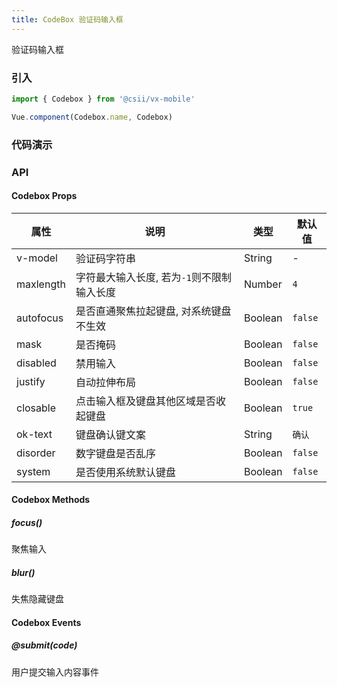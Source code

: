 ```yaml
---
title: CodeBox 验证码输入框
---
```


验证码输入框

### 引入

```javascript
import { Codebox } from '@csii/vx-mobile'

Vue.component(Codebox.name, Codebox)
```

### 代码演示
<!-- DEMO -->

### API

#### Codebox Props
|属性 | 说明 | 类型 | 默认值|
|----|-----|------|------|
|v-model|验证码字符串|String|-|
|maxlength|字符最大输入长度, 若为`-1`则不限制输入长度|Number|`4`|
|autofocus|是否直通聚焦拉起键盘, 对系统键盘不生效|Boolean|`false`|
|mask|是否掩码|Boolean|`false`|
|disabled|禁用输入|Boolean|`false`|
|justify|自动拉伸布局|Boolean|`false`|
|closable|点击输入框及键盘其他区域是否收起键盘|Boolean|`true`|
|ok-text|键盘确认键文案|String|`确认`|
|disorder|数字键盘是否乱序|Boolean|`false`|
|system|是否使用系统默认键盘|Boolean|`false`|

#### Codebox Methods

##### focus()
聚焦输入

##### blur()
失焦隐藏键盘

#### Codebox Events

##### @submit(code)
用户提交输入内容事件
